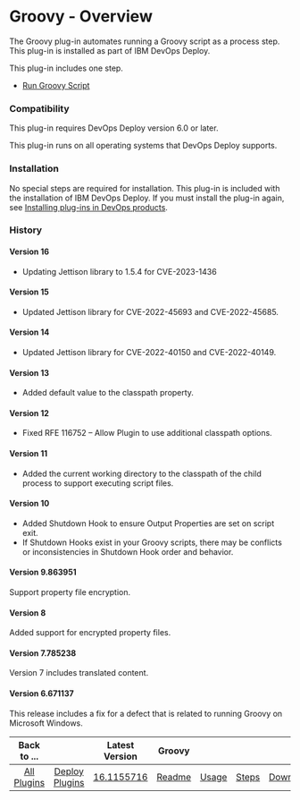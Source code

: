 
# Groovy - Overview

The Groovy plug-in automates running a Groovy script as a process step. This plug-in is installed as part of IBM DevOps Deploy.

This plug-in includes one step.

* [Run Groovy Script](#run_groovy_script)

### Compatibility

This plug-in requires DevOps Deploy version 6.0 or later.

This plug-in runs on all operating systems that DevOps Deploy supports.

### Installation

No special steps are required for installation. This plug-in is included with the installation of IBM DevOps Deploy. If you must install the plug-in again, see [Installing plug-ins in DevOps products](https://community.ibm.com/community/user/wasdevops/blogs/laurel-dickson-bull1/2022/06/13/install-plugins).

### History

#### Version 16

* Updating Jettison library to 1.5.4 for CVE-2023-1436

#### Version 15

* Updated Jettison library for CVE-2022-45693 and CVE-2022-45685.
 
#### Version 14

* Updated Jettison library for CVE-2022-40150 and CVE-2022-40149.

#### Version 13

* Added default value to the classpath property.
 
#### Version 12

* Fixed RFE 116752 – Allow Plugin to use additional classpath options.

#### Version 11

* Added the current working directory to the classpath of the child process to support executing script files.

#### Version 10

* Added Shutdown Hook to ensure Output Properties are set on script exit.
* If Shutdown Hooks exist in your Groovy scripts, there may be conflicts or inconsistencies in Shutdown Hook order and behavior.

#### Version 9.863951

Support property file encryption.

#### Version 8

Added support for encrypted property files.

#### Version 7.785238

Version 7 includes translated content.

#### Version 6.671137

This release includes a fix for a defect that is related to running Groovy on Microsoft Windows.


|Back to ...||Latest Version|Groovy ||||
| :---: | :---: | :---: | :---: | :---: | :---: | :---: |
|[All Plugins](../../index.md)|[Deploy Plugins](../README.md)|[16.1155716](https://raw.githubusercontent.com/UrbanCode/IBM-UCD-PLUGINS/main/files/Groovy/ucd-Groovy-16.1155716.zip)|[Readme](README.md)|[Usage](usage.md)|[Steps](steps.md)|[Downloads](downloads.md)|
